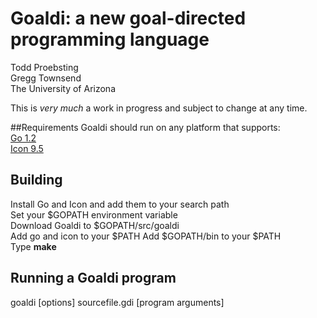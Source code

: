 Goaldi: a new goal-directed programming language 
=====

Todd Proebsting  
Gregg Townsend  
The University of Arizona  

This is *very much* a work in progress and subject to change at any time.  

##Requirements
Goaldi should run on any platform that supports:  
[Go 1.2](http://golang.org/)  
[Icon 9.5](http://www.cs.arizona.edu/icon/)  


## Building
Install Go and Icon and add them to your search path  
Set your $GOPATH environment variable  
Download Goaldi to $GOPATH/src/goaldi  
Add go and icon to your $PATH
Add $GOPATH/bin to your $PATH  
Type **make**

## Running a Goaldi program
goaldi [options] sourcefile.gdi [program arguments]
